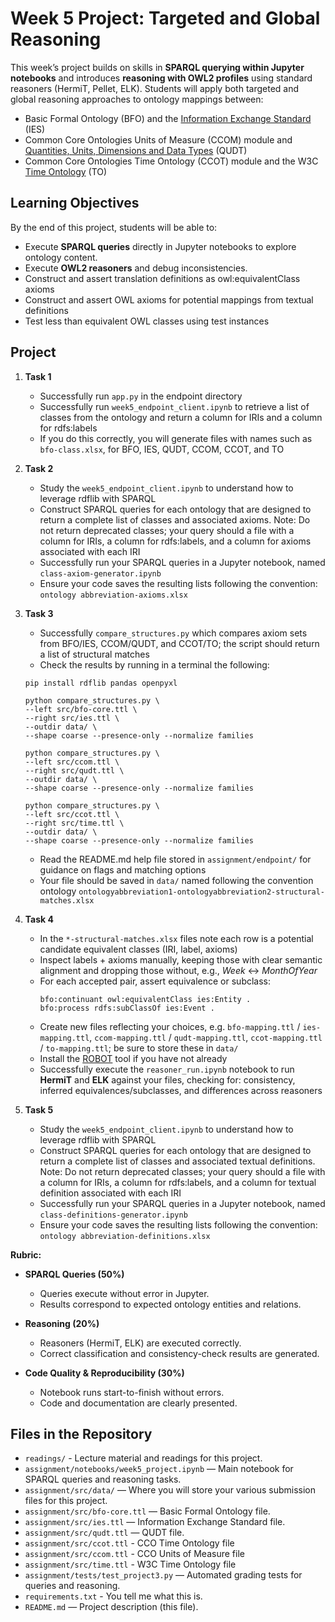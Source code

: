 # Week 5 Project: Targeted and Global Reasoning

This week’s project builds on skills in **SPARQL querying within Jupyter notebooks** and introduces **reasoning with OWL2 profiles** using standard reasoners (HermiT, Pellet, ELK). Students will apply both targeted and global reasoning approaches to ontology mappings between:

- Basic Formal Ontology (BFO) and the [Information Exchange Standard](https://www.informationexchangestandard.org/) (IES)  
- Common Core Ontologies Units of Measure (CCOM) module and [Quantities, Units, Dimensions and Data Types](https://www.qudt.org/) (QUDT)  
- Common Core Ontologies Time Ontology (CCOT) module and the W3C [Time Ontology](https://www.w3.org/TR/owl-time/) (TO)  

## Learning Objectives

By the end of this project, students will be able to:

- Execute **SPARQL queries** directly in Jupyter notebooks to explore ontology content.  
- Execute **OWL2 reasoners** and debug inconsistencies.  
- Construct and assert translation definitions as owl:equivalentClass axioms   
- Construct and assert OWL axioms for potential mappings from textual definitions
- Test less than equivalent OWL classes using test instances  

## Project

1. **Task 1**  
   - Successfully run `app.py` in the endpoint directory 
   - Successfully run `week5_endpoint_client.ipynb` to retrieve a list of classes from the ontology and return a column for IRIs and a column for rdfs:labels
   - If you do this correctly, you will generate files with names such as `bfo-class.xlsx`, for BFO, IES, QUDT, CCOM, CCOT, and TO  

2. **Task 2**  
    - Study the `week5_endpoint_client.ipynb` to understand how to leverage rdflib with SPARQL
    - Construct SPARQL queries for each ontology that are designed to return a complete list of classes and associated axioms. Note: Do not return deprecated classes; your query should a file with a column for IRIs, a column for rdfs:labels, and a column for axioms associated with each IRI 
    - Successfully run your SPARQL queries in a Jupyter notebook, named `class-axiom-generator.ipynb`
    - Ensure your code saves the resulting lists following the convention: `ontology abbreviation-axioms.xlsx`

3. **Task 3**
   - Successfully `compare_structures.py` which compares axiom sets from BFO/IES, CCOM/QUDT, and CCOT/TO; the script should return a list of structural matches
   - Check the results by running in a terminal the following: 
    ```
    pip install rdflib pandas openpyxl
    ```
    ```
    python compare_structures.py \
    --left src/bfo-core.ttl \
    --right src/ies.ttl \
    --outdir data/ \
    --shape coarse --presence-only --normalize families
    ```
    ```
    python compare_structures.py \
    --left src/ccom.ttl \
    --right src/qudt.ttl \
    --outdir data/ \
    --shape coarse --presence-only --normalize families
    ```
    ```
    python compare_structures.py \
    --left src/ccot.ttl \
    --right src/time.ttl \
    --outdir data/ \
    --shape coarse --presence-only --normalize families
    ```
   - Read the README.md help file stored in `assignment/endpoint/` for guidance on flags and matching options
   - Your file should be saved in `data/` named following the convention ontology `ontologyabbreviation1-ontologyabbreviation2-structural-matches.xlsx`

4. **Task 4**
    - In the `*-structural-matches.xlsx` files note each row is a potential candidate equivalent classes (IRI, label, axioms)
    - Inspect labels + axioms manually, keeping those with clear semantic alignment and dropping those without, e.g., *Week* ↔ *MonthOfYear*
    - For each accepted pair, assert equivalence or subclass:
        ```turtle
        bfo:continuant owl:equivalentClass ies:Entity .
        bfo:process rdfs:subClassOf ies:Event .
        ```
    - Create new files reflecting your choices, e.g. `bfo-mapping.ttl` / `ies-mapping.ttl`, `ccom-mapping.ttl` / `qudt-mapping.ttl`, `ccot-mapping.ttl` / `to-mapping.ttl`; be sure to store these in `data/`
    - Install the [ROBOT](https://robot.obolibrary.org/) tool if you have not already
    - Successfully execute the `reasoner_run.ipynb` notebook to run **HermiT** and **ELK** against your files, checking for: consistency, inferred equivalences/subclasses, and differences across reasoners

5. **Task 5**
    - Study the `week5_endpoint_client.ipynb` to understand how to leverage rdflib with SPARQL
    - Construct SPARQL queries for each ontology that are designed to return a complete list of classes and associated textual definitions. Note: Do not return deprecated classes; your query should a file with a column for IRIs, a column for rdfs:labels, and a column for textual definition associated with each IRI 
    - Successfully run your SPARQL queries in a Jupyter notebook, named `class-definitions-generator.ipynb`
    - Ensure your code saves the resulting lists following the convention: `ontology abbreviation-definitions.xlsx`

**Rubric:**

- **SPARQL Queries (50%)**  
  - Queries execute without error in Jupyter.  
  - Results correspond to expected ontology entities and relations.  

- **Reasoning (20%)**  
  - Reasoners (HermiT, ELK) are executed correctly.  
  - Correct classification and consistency-check results are generated.  

- **Code Quality & Reproducibility (30%)**  
  - Notebook runs start-to-finish without errors.  
  - Code and documentation are clearly presented.  

## Files in the Repository

- `readings/` - Lecture material and readings for this project. 
- `assignment/notebooks/week5_project.ipynb` — Main notebook for SPARQL queries and reasoning tasks. 
- `assignment/src/data/` — Where you will store your various submission files for this project.   
- `assignment/src/bfo-core.ttl` — Basic Formal Ontology file.  
- `assignment/src/ies.ttl` — Information Exchange Standard file.  
- `assignment/src/qudt.ttl` — QUDT file. 
- `assignment/src/ccot.ttl` - CCO Time Ontology file
- `assignment/src/ccom.ttl` - CCO Units of Measure file
- `assignment/src/time.ttl` - W3C Time Ontology file
- `assignment/tests/test_project3.py` — Automated grading tests for queries and reasoning.  
- `requirements.txt` - You tell me what this is. 
- `README.md` — Project description (this file).  
